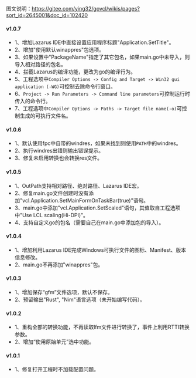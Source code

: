 图文说明：https://gitee.com/ying32/govcl/wikis/pages?sort_id=2645001&doc_id=102420

#### v1.0.7

* 1、增加Lazarus IDE中直接设置应用程序标题"Application.SetTitle"。
* 2、增加"使用默认winappres"包选项。
* 3、如果设置中"PackageName"指定了其它包名，如果main.go中未导入，则导入相对路径的包名。
* 4、拦截Lazarus的编译功能，更改为go的编译行为。
* 5、工程选项中`Compiler Options -> Config and Target -> Win32 gui application (-WG)`可控制去除命令行窗口。
* 6、`Project -> Run Parameters -> Command line parameters`可控制运行时传入的命令行。
* 7、工程选项中`Compiler Options -> Paths -> Target file name(-o)`可控制生成的可执行文件名。

#### v1.0.6

* 1、默认使用fpc中自带的windres，如果未找到则使用`PATH`中的windres。
* 2、执行windres出错则输出错误提示。
* 3、修复未启用转换也会转换res文件。

#### v1.0.5

* 1、OutPath支持相对路径、绝对路径、Lazarus IDE宏。
* 2、修复main.go文件创建时没有添加"vcl.Application.SetMainFormOnTaskBar(true)"语句。
* 3、main.go中添加"vcl.Application.SetScaled"语句，其值取自工程选项中"Use LCL scaling(Hi-DPI)"。
* 4、支持自定义go的包名（需要自己在main.go中添加包的导入）。

#### v1.0.4

* 1、增加利用Lazarus IDE完成Windows可执行文件的图标、Manifest、版本信息修改。
* 2、main.go不再添加"winappres"包。

#### v1.0.3

* 1、增加保存“gfm”文件选项，默认不保存。
* 2、预留输出"Rust", "Nim"语言选项（未开始编写代码）。

#### v1.0.2

* 1、重构全部的转换功能，不再读取lfm文件进行转换了，事件上利用RTTI转换参数。
* 2、增加“使用原始单元”选中功能。

#### v1.0.1

* 1、修复打开工程时不加载配置问题。